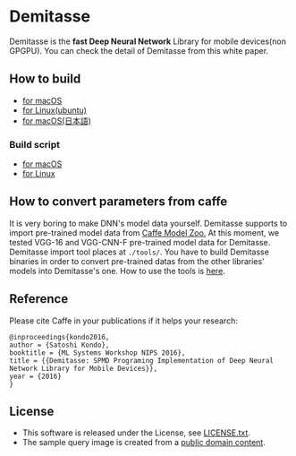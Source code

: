Demitasse
=====

Demitasse is the **fast Deep Neural Network** Library for mobile devices(non GPGPU). You can check the detail of Demitasse from this white paper.

## How to build

* [for macOS](https://github.com/DensoITLab/Demitasse/blob/master/doc/build_for_ios.md)
* [for Linux(ubuntu)](https://github.com/DensoITLab/Demitasse/blob/master/doc/build_for_linux.md)
* [for macOS(日本語)](https://github.com/DensoITLab/Demitasse/blob/master/doc/build_for_ios_ja.md)

### Build script
* [for macOS](https://gist.github.com/sonsongithub/b836d8cf7d81b600e7f0fe18fa5f261a)
* [for Linux](https://gist.github.com/sonsongithub/6e0ee5ee675339baca43f0d44f890e4e)

## How to convert parameters from caffe

It is very boring to make DNN's model data yourself.
Demitasse supports to import pre-trained model data from [Caffe Model Zoo.](https://github.com/BVLC/caffe/wiki/Model-Zoo) At this moment, we tested VGG-16 and VGG-CNN-F pre-trained model data for Demitasse. 
Demitasse import tool places at `./tools/`. You have to build Demitasse binaries in order to convert pre-trained datas from the other libraries' models into Demitasse's one. How to use the tools is [here](https://github.com/DensoITLab/Demitasse/blob/master/doc/how_to_import.md).

## Reference

Please cite Caffe in your publications if it helps your research:

```
@inproceedings{kondo2016,
author = {Satoshi Kondo},
booktitle = {ML Systems Workshop NIPS 2016},
title = {{Demitasse: SPMD Programing Implementation of Deep Neural Network Library for Mobile Devices}},
year = {2016}
}
```

## License

* This software is released under the License, see [LICENSE.txt](https://github.com/DensoITLab/Demitasse/blob/master/LICENSE.txt).
* The sample query image is created from a [public domain content](http://free-photos.gatag.net/2015/02/06/020000.html).